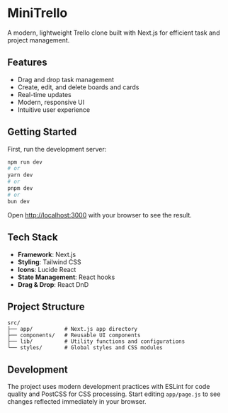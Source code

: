 # MiniTrello

A modern, lightweight Trello clone built with Next.js for efficient task and project management.

## Features

- Drag and drop task management
- Create, edit, and delete boards and cards
- Real-time updates
- Modern, responsive UI
- Intuitive user experience

## Getting Started

First, run the development server:

```bash
npm run dev
# or
yarn dev
# or
pnpm dev
# or
bun dev
```

Open [http://localhost:3000](http://localhost:3000) with your browser to see the result.

## Tech Stack

- **Framework**: Next.js
- **Styling**: Tailwind CSS
- **Icons**: Lucide React
- **State Management**: React hooks
- **Drag & Drop**: React DnD

## Project Structure

```
src/
├── app/          # Next.js app directory
├── components/   # Reusable UI components
├── lib/          # Utility functions and configurations
└── styles/       # Global styles and CSS modules
```

## Development

The project uses modern development practices with ESLint for code quality and PostCSS for CSS processing. Start editing `app/page.js` to see changes reflected immediately in your browser.
